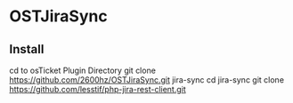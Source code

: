 # OSTJiraSync

## Install

cd to osTicket Plugin Directory
git clone https://github.com/2600hz/OSTJiraSync.git jira-sync
cd jira-sync
git clone https://github.com/lesstif/php-jira-rest-client.git

